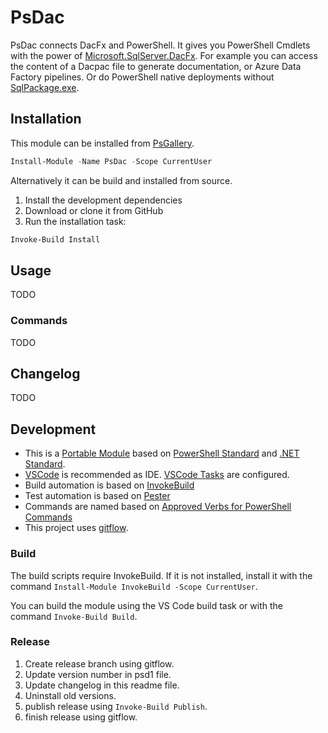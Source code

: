 # PsDac

PsDac connects DacFx and PowerShell. It gives you PowerShell Cmdlets with the power of [Microsoft.SqlServer.DacFx](https://www.nuget.org/packages/Microsoft.SqlServer.DacFx). For example you can access the content of a Dacpac file to generate documentation, or Azure Data Factory pipelines. Or do PowerShell native deployments without [SqlPackage.exe](https://docs.microsoft.com/de-de/sql/tools/sqlpackage/sqlpackage?view=sql-server-ver15).

## Installation

This module can be installed from [PsGallery](https://www.powershellgallery.com/packages/PsDac).

```powershell
Install-Module -Name PsDac -Scope CurrentUser
```

Alternatively it can be build and installed from source.

1. Install the development dependencies
2. Download or clone it from GitHub
3. Run the installation task:

```powershell
Invoke-Build Install
```

## Usage

TODO

### Commands

TODO

## Changelog

TODO

## Development

- This is a [Portable Module](https://docs.microsoft.com/de-de/powershell/scripting/dev-cross-plat/writing-portable-modules?view=powershell-7) based on [PowerShell Standard](https://github.com/powershell/powershellstandard) and [.NET Standard](https://docs.microsoft.com/en-us/dotnet/standard/net-standard).
- [VSCode](https://code.visualstudio.com) is recommended as IDE. [VSCode Tasks](https://code.visualstudio.com/docs/editor/tasks) are configured.
- Build automation is based on [InvokeBuild](https://github.com/nightroman/Invoke-Build)
- Test automation is based on [Pester](https://pester.dev)
- Commands are named based on [Approved Verbs for PowerShell Commands](https://docs.microsoft.com/de-de/powershell/scripting/developer/cmdlet/approved-verbs-for-windows-powershell-commands)
- This project uses [gitflow](https://github.com/nvie/gitflow).

### Build

The build scripts require InvokeBuild. If it is not installed, install it with the command `Install-Module InvokeBuild -Scope CurrentUser`.

You can build the module using the VS Code build task or with the command `Invoke-Build Build`.

### Release

1. Create release branch using gitflow.
2. Update version number in psd1 file.
3. Update changelog in this readme file.
4. Uninstall old versions.
5. publish release using `Invoke-Build Publish`.
6. finish release using gitflow.
